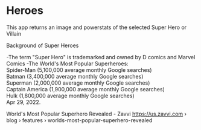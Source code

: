 # Heroes

This app returns an image and powerstats of the selected Super Hero or Villain

Background of Super Heroes

-The term "Super Hero" is trademarked and owned by D comics and Marvel Comics
-The World's Most Popular Superheroes:  
    Spider-Man (5,100,000 average monthly Google searches)   
    Batman (3,400,000 average monthly Google searches)  
    Superman (2,000,000 average monthly Google searches)  
    Captain America (1,900,000 average monthly Google searches)  
    Hulk (1,800,000 average monthly Google searches)  
    Apr 29, 2022. 

World's Most Popular Superhero Revealed - Zavvi https://us.zavvi.com › blog › features › worlds-most-popular-superhero-revealed  

